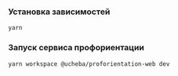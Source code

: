 ### Установка зависимостей

```
yarn
```

### Запуск сервиса профориентации

```
yarn workspace @ucheba/proforientation-web dev
```
